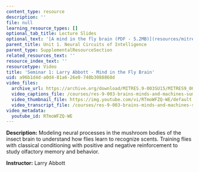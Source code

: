 ```yaml
---
content_type: resource
description: ''
file: null
learning_resource_types: []
optional_tab_title: Lecture Slides
optional_text: '[A mind in the fly brain (PDF - 5.2MB)](resources/mitres_9_003sum15_sem1)'
parent_title: Unit 1. Neural Circuits of Intelligence
parent_type: SupplementalResourceSection
related_resources_text: ''
resource_index_text: ''
resourcetype: Video
title: 'Seminar 1: Larry Abbott - Mind in the Fly Brain'
uid: a96b1d4d-a0d4-81a6-26e0-748b3088868d
video_files:
  archive_url: https://archive.org/download/MITRES.9-003SU15/MITRES9_003SU15_Seminar_1_300k.mp4
  video_captions_file: /courses/res-9-003-brains-minds-and-machines-summer-course-summer-2015/7c3232cfeaad5b3fa8d4f5883d5aff58_RTmoWFZQ-WE.vtt
  video_thumbnail_file: https://img.youtube.com/vi/RTmoWFZQ-WE/default.jpg
  video_transcript_file: /courses/res-9-003-brains-minds-and-machines-summer-course-summer-2015/1dd7e388a141a04fccd2b61fd601a9ac_RTmoWFZQ-WE.pdf
video_metadata:
  youtube_id: RTmoWFZQ-WE
---
```


**Description:** Modeling neural processes in the mushroom bodies of the insect brain to understand how flies learn to recognize scents. Training flies with classical conditioning with positive and negative reinforcement to study olfactory memory and behavior.

**Instructor:** Larry Abbott
